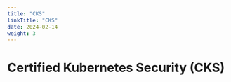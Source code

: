 ```yaml
---
title: "CKS"
linkTitle: "CKS"
date: 2024-02-14
weight: 3
---
```


# Certified Kubernetes Security (CKS)
